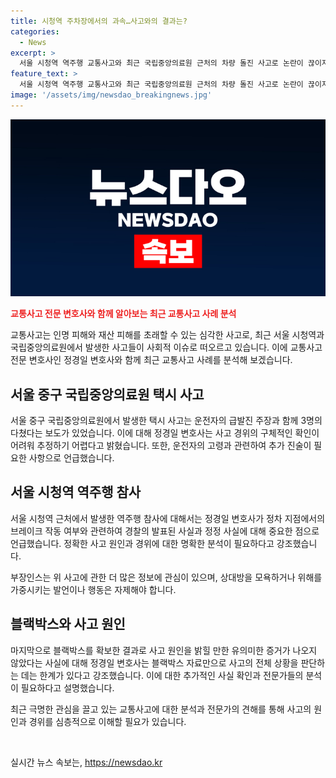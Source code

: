 ```yaml
---
title: 시청역 주차장에서의 과속…사고와의 결과는?
categories:
  - News
excerpt: >
  서울 시청역 역주행 교통사고와 최근 국립중앙의료원 근처의 차량 돌진 사고로 논란이 끊이지 않고 있습니다. 두 차 사고의 운전자는 모두 고령 운전자로, 급발진을 주장하고 있지만, 경찰은 사고 기록 장치 분석 결과 운전자의 강력한 액셀 사용을 확인했습니다. 또한, 스키드 마크의 유무와 블랙박스 분석 결과도 사고의 실마리를 찾지 못했습니다. 이러한 사고로 인해 9명의 사망자와 7명의 부상자가 발생하며, 이에 대한 법적 처벌과 법 개정에 대한 논의가 이뤄지고 있습니다.
feature_text: >
  서울 시청역 역주행 교통사고와 최근 국립중앙의료원 근처의 차량 돌진 사고로 논란이 끊이지 않고 있습니다. 두 차 사고의 운전자는 모두 고령 운전자로, 급발진을 주장하고 있지만, 경찰은 사고 기록 장치 분석 결과 운전자의 강력한 액셀 사용을 확인했습니다. 또한, 스키드 마크의 유무와 블랙박스 분석 결과도 사고의 실마리를 찾지 못했습니다. 이러한 사고로 인해 9명의 사망자와 7명의 부상자가 발생하며, 이에 대한 법적 처벌과 법 개정에 대한 논의가 이뤄지고 있습니다.
image: '/assets/img/newsdao_breakingnews.jpg'
---
```


<p><img src="/assets/img/newsdao_breakingnews.jpg" alt="firstkoreanews 속보" /></p>

<p><b><span style="color: #ee2323;">교통사고 전문 변호사와 함께 알아보는 최근 교통사고 사례 분석</span></b></p>

<p>교통사고는 인명 피해와 재산 피해를 초래할 수 있는 심각한 사고로, 최근 서울 시청역과 국립중앙의료원에서 발생한 사고들이 사회적 이슈로 떠오르고 있습니다. 이에 교통사고 전문 변호사인 정경일 변호사와 함께 최근 교통사고 사례를 분석해 보겠습니다.</p>

<h2 data-ke-size="size26">서울 중구 국립중앙의료원 택시 사고</h2>

<p>서울 중구 국립중앙의료원에서 발생한 택시 사고는 운전자의 급발진 주장과 함께 3명의 다쳤다는 보도가 있었습니다. 이에 대해 정경일 변호사는 사고 경위의 구체적인 확인이 어려워 추정하기 어렵다고 밝혔습니다. 또한, 운전자의 고령과 관련하여 추가 진술이 필요한 사항으로 언급했습니다.</p>

<h2 data-ke-size="size26">서울 시청역 역주행 참사</h2>

<p>서울 시청역 근처에서 발생한 역주행 참사에 대해서는 정경일 변호사가 정차 지점에서의 브레이크 작동 여부와 관련하여 경찰의 발표된 사실과 정정 사실에 대해 중요한 점으로 언급했습니다. 정확한 사고 원인과 경위에 대한 명확한 분석이 필요하다고 강조했습니다.</p>

<p>부장인스는 위 사고에 관한 더 많은 정보에 관심이 있으며, 상대방을 모욕하거나 위해를 가중시키는 발언이나 행동은 자제해야 합니다. </p>

<h2 data-ke-size="size26">블랙박스와 사고 원인</h2>

<p>마지막으로 블랙박스를 확보한 결과로 사고 원인을 밝힐 만한 유의미한 증거가 나오지 않았다는 사실에 대해 정경일 변호사는 블랙박스 자료만으로 사고의 전체 상황을 판단하는 데는 한계가 있다고 강조했습니다. 이에 대한 추가적인 사실 확인과 전문가들의 분석이 필요하다고 설명했습니다.</p>

<p>최근 극명한 관심을 끌고 있는 교통사고에 대한 분석과 전문가의 견해를 통해 사고의 원인과 경위를 심층적으로 이해할 필요가 있습니다. </p>

<p data-ke-size="size16">&nbsp;</p>
실시간 뉴스 속보는, <a href="https://newsdao.kr" rel="dofollow">https://newsdao.kr</a>


